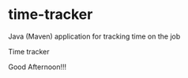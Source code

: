 # time-tracker
Java (Maven) application for tracking time on the job

Time tracker

Good Afternoon!!!
